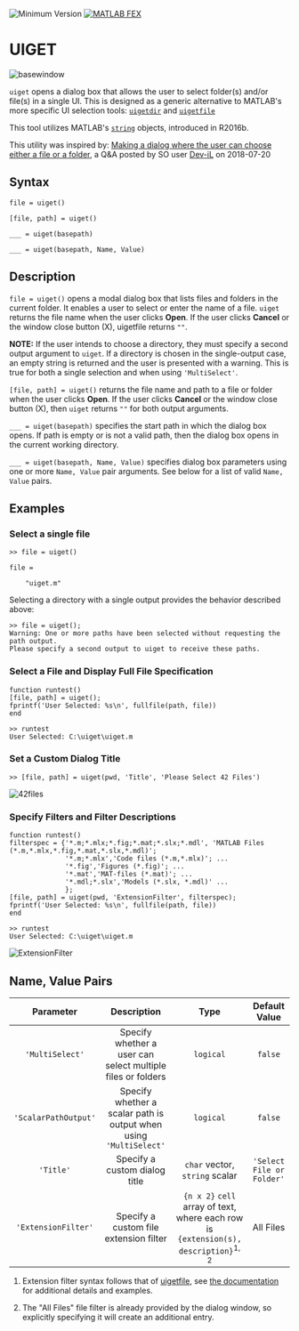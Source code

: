 ![Minimum Version](https://img.shields.io/badge/Requires-R2016b%20%28v8.4%29-orange.svg) [![MATLAB FEX](https://img.shields.io/badge/MATLAB%20FEX-uiget-brightgreen.svg)](https://www.mathworks.com/matlabcentral/fileexchange/68307-uiget)

# UIGET

![basewindow](https://github.com/StackOverflowMATLABchat/uiget/blob/master/.doc/basewindow.PNG)

`uiget` opens a dialog box that allows the user to select folder(s) and/or file(s) in a single UI. This is designed as a generic alternative to MATLAB's more specific UI selection tools: [`uigetdir`](https://www.mathworks.com/help/matlab/ref/uigetdir.html) and [`uigetfile`](https://www.mathworks.com/help/matlab/ref/uigetfile.html)

This tool utilizes MATLAB's [`string`](https://www.mathworks.com/help/matlab/ref/string.html) objects, introduced in R2016b.

This utility was inspired by: [Making a dialog where the user can choose either a file or a folder](https://stackoverflow.com/questions/51440968/making-a-dialog-where-the-user-can-choose-either-a-file-or-a-folder), a Q&A posted by SO user [Dev-iL](https://stackoverflow.com/users/3372061/dev-il) on 2018-07-20

## Syntax

`file = uiget()`

`[file, path] = uiget()`

`___ = uiget(basepath)`

`___ = uiget(basepath, Name, Value)`


## Description

`file = uiget()` opens a modal dialog box that lists files and folders in the current folder. It enables a user to select or enter the name of a file. `uiget` returns the file name when the user clicks **Open**. If the user clicks **Cancel** or the window close button (X), uigetfile returns `""`.

**NOTE:** If the user intends to choose a directory, they must specify a second output argument to `uiget`. If a directory is chosen in the single-output case, an empty string is returned and the user is presented with a warning. This is true for both a single selection and when using `'MultiSelect'`.

`[file, path] = uiget()` returns the file name and path to a file or folder when the user clicks **Open**. If the user clicks **Cancel** or the window close button (X), then `uiget` returns `""` for both output arguments.

`___ = uiget(basepath)` specifies the start path in which the dialog box opens. If path is empty or is not a valid path, then the dialog box opens in the current working directory.

`___ = uiget(basepath, Name, Value)` specifies dialog box parameters using one or more `Name, Value` pair arguments. See below for a list of valid `Name, Value` pairs.

## Examples

### Select a single file

```
>> file = uiget()

file = 

    "uiget.m"
```

Selecting a directory with a single output provides the behavior described above:
```
>> file = uiget();
Warning: One or more paths have been selected without requesting the path output.
Please specify a second output to uiget to receive these paths. 
```

### Select a File and Display Full File Specification

```
function runtest()
[file, path] = uiget();
fprintf('User Selected: %s\n', fullfile(path, file))
end

>> runtest
User Selected: C:\uiget\uiget.m
```

### Set a Custom Dialog Title

```
>> [file, path] = uiget(pwd, 'Title', 'Please Select 42 Files')
```

![42files](https://github.com/StackOverflowMATLABchat/uiget/blob/master/.doc/42files.PNG)

### Specify Filters and Filter Descriptions

```
function runtest()
filterspec = {'*.m;*.mlx;*.fig;*.mat;*.slx;*.mdl', 'MATLAB Files (*.m,*.mlx,*.fig,*.mat,*.slx,*.mdl)';
              '*.m;*.mlx','Code files (*.m,*.mlx)'; ...
              '*.fig','Figures (*.fig)'; ...
              '*.mat','MAT-files (*.mat)'; ...
              '*.mdl;*.slx','Models (*.slx, *.mdl)' ...
              };
[file, path] = uiget(pwd, 'ExtensionFilter', filterspec);
fprintf('User Selected: %s\n', fullfile(path, file))
end

>> runtest
User Selected: C:\uiget\uiget.m
```

![ExtensionFilter](https://github.com/StackOverflowMATLABchat/uiget/blob/master/.doc/extensionfilter.PNG)

## Name, Value Pairs

| Parameter | Description | Type | Default Value |
| :--:      | :--:        | :--: | :--:          |
| `'MultiSelect'` | Specify whether a user can select multiple files or folders | `logical` | `false` |
| `'ScalarPathOutput'` | Specify whether a scalar path is output when using `'MultiSelect'` | `logical` | `false` |
| `'Title'` | Specify a custom dialog title | `char` vector, `string` scalar | `'Select File or Folder'` |
| `'ExtensionFilter'` | Specify a custom file extension filter | `{n x 2}` `cell` array of text, where each row is `{extension(s), description}`<sup>1, 2</sup> | All Files |

1. Extension filter syntax follows that of [uigetfile](https://www.mathworks.com/help/matlab/ref/uigetfile.html), see [the documentation](https://www.mathworks.com/help/matlab/ref/uigetfile.html#mw_d51d3e26-4b0d-4017-a1ed-28162572b6bc) for additional details and examples.

2. The "All Files" file filter is already provided by the dialog window, so explicitly specifying it will create an additional entry.